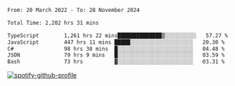 <!--START_SECTION:waka-->

```txt
From: 20 March 2022 - To: 28 November 2024

Total Time: 2,202 hrs 31 mins

TypeScript        1,261 hrs 22 mins██████████████▒░░░░░░░░░░   57.27 %
JavaScript        447 hrs 11 mins █████░░░░░░░░░░░░░░░░░░░░   20.30 %
C#                98 hrs 38 mins  █░░░░░░░░░░░░░░░░░░░░░░░░   04.48 %
JSON              79 hrs 9 mins   █░░░░░░░░░░░░░░░░░░░░░░░░   03.59 %
Bash              73 hrs          ▓░░░░░░░░░░░░░░░░░░░░░░░░   03.31 %
```

<!--END_SECTION:waka-->
[![spotify-github-profile](https://spotify-github-profile.vercel.app/api/view?uid=c00zprrvy9xiloa9qnco3hmng&cover_image=true&theme=novatorem&show_offline=false&background_color=121212&bar_color=53b14f&bar_color_cover=false)](https://spotify-github-profile.vercel.app/api/view?uid=c00zprrvy9xiloa9qnco3hmng&redirect=true)



